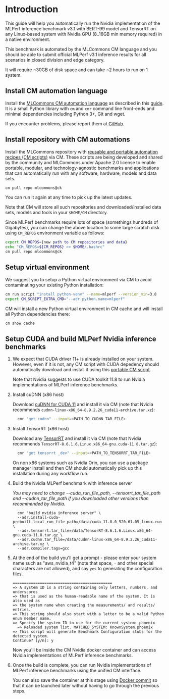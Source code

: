 # Introduction

This guide will help you automatically run the Nvidia implementation of the MLPerf inference benchmark v3.1 
with BERT-99 model and TensorRT on any Linux-based system with Nvidia GPU (8..16GB min memory required)
in a native environment.

This benchmark is automated by the MLCommons CM language and you should be able to submit official MLPerf v3.1 inference results
for all scenarios in closed division and edge category.

It will require ~30GB of disk space and can take ~2 hours to run on 1 system.



## Install CM automation language

Install the [MLCommons CM automation language](https://doi.org/10.5281/zenodo.8105339) as described in this [guide](../../../docs/installation.md). 
It is a small Python library with `cm` and `cmr` command line front-ends and minimal dependencies including Python 3+, Git and wget.

If you encounter problems, please report them at [GitHub](https://github.com/mlcommons/ck/issues).


## Install repository with CM automations

Install the MLCommons repository with [reusable and portable automation recipes (CM scripts)](https://github.com/mlcommons/ck/tree/master/cm-mlops/script) via CM.
These scripts are being developed and shared by the community and MLCommons under Apache 2.0 license 
to enable portable, modular, and technology-agnostic benchmarks and applications 
that can automatically run with any software, hardware, models and data sets.

```bash
cm pull repo mlcommons@ck
```

You can run it again at any time to pick up the latest updates.

Note that CM will store all such repositories and downloaded/installed data sets, models and tools
in your `$HOME/CM` directory. 

Since MLPerf benchmarks require lots of space (somethings hundreds of Gigabytes), 
you can change the above location to some large scratch disk using `CM_REPOS` 
environment variable as follows:

```bash
export CM_REPOS={new path to CM repositories and data}
echo "CM_REPOS=${CM_REPOS} >> $HOME/.bashrc"
cm pull repo mlcommons@ck
```




## Setup virtual environment

We suggest you to setup a Python virtual environment via CM to avoid contaminating your existing Python installation:

```bash
cm run script "install python-venv" --name=mlperf --version_min=3.8
export CM_SCRIPT_EXTRA_CMD="--adr.python.name=mlperf"
```

CM will install a new Python virtual environment in CM cache and will install all Python dependencies there:
```bash
cm show cache
```



## Setup CUDA and build MLPerf Nvidia inference benchmarks

1. We expect that CUDA driver 11+ is already installed on your system.
   However, even if it is not, any CM script with CUDA depedency should automatically
   download and install it using this [portable CM script](https://github.com/mlcommons/ck/tree/master/cm-mlops/script/get-cuda).

   Note that Nvidia suggests to use CUDA toolkit 11.8 to run Nvidia implementations of MLPerf inference benchmarks.

2. Install cuDNN (x86 host)

   Download [cuDNN for CUDA 11](https://developer.nvidia.com/cudnn) and install it via CM (note that Nvidia recommends `cudnn-linux-x86_64-8.9.2.26_cuda11-archive.tar.xz`):
    
    ```bash
      cmr "get cudnn" --input=<PATH_TO_CUDNN_TAR_FILE>
    ```

3. Install TensorRT (x86 host)

    Download any [TensorRT](https://developer.nvidia.com/tensorrt) and install it via CM (note that Nvidia recommends `TensorRT-8.6.1.6.Linux.x86_64-gnu.cuda-11.8.tar.gz`):
    
    ```bash
      cmr "get tensorrt _dev" --input=<PATH_TO_TENSORRT_TAR_FILE>
    ```
    On non x86 systems such as Nvidia Orin, you can use a package manager install and then CM should automatically pick up this installation during any workflow run.

4. Build the Nvidia MLPerf benchmark with inference server 

    *You may need to change --cuda_run_file_path, --tensorrt_tar_file_path and --cudnn_tar_file_path if you downloaded other versions than recommended by Nvidia.*

    
    ```
      cmr "build nvidia inference server" \
      --adr.install-cuda-prebuilt.local_run_file_path=/data/cuda_11.8.0_520.61.05_linux.run \
      --adr.tensorrt.tar_file=/data/TensorRT-8.6.1.6.Linux.x86_64-gnu.cuda-11.8.tar.gz \
      --adr.cudnn.tar_file=/data/cudnn-linux-x86_64-8.9.2.26_cuda11-archive.tar.xz \
      --adr.compiler.tags=gcc
      ```

5. At the end of the build you'll get a prompt - please enter your system name such as "aws_nvidia_t4" 
   (note that space, `-` and other special characters are not allowed),
   and say `yes` to generating the configuration files.

    ```
    ============================================
    => A system ID is a string containing only letters, numbers, and underscores
    => that is used as the human-readable name of the system. It is also used as
    => the system name when creating the measurements/ and results/ entries.
    => This string should also start with a letter to be a valid Python enum member name.
    => Specify the system ID to use for the current system: phoenix
      => Reloaded system list. MATCHED_SYSTEM: KnownSystem.phoenix
    => This script will generate Benchmark Configuration stubs for the detected system.
    Continue? [y/n]: y
    ```
    Now you'll be inside the CM Nvidia docker container and can access Nvidia implementations of MLPerf inference benchmarks.

6. Once the build is complete, you can run Nvidia implementations of MLPerf inference benchmarks
   using the unified CM interface.

   You can also save the container at this stage using [Docker commit](https://docs.docker.com/engine/reference/commandline/commit/) 
   so that it can be launched later without having to go through the previous steps.




